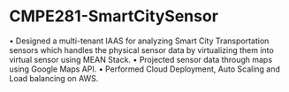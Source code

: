 # CMPE281-SmartCitySensor

• Designed a multi-tenant IAAS for analyzing Smart City Transportation sensors which handles the physical sensor data by virtualizing them into virtual sensor using MEAN Stack.
• Projected sensor data through maps using Google Maps API.
• Performed Cloud Deployment, Auto Scaling and Load balancing on AWS.
